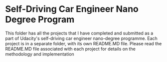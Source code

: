 # Self-Driving Car Engineer Nano Degree Program

This folder has all the projects that I have completed and submitted as a part of Udacity's self-driving car engineer nano-degree programme. Each project is in a separate folder, with its own README.MD file. Please read the README.MD file associated with each project for details on the methodology and implementation

